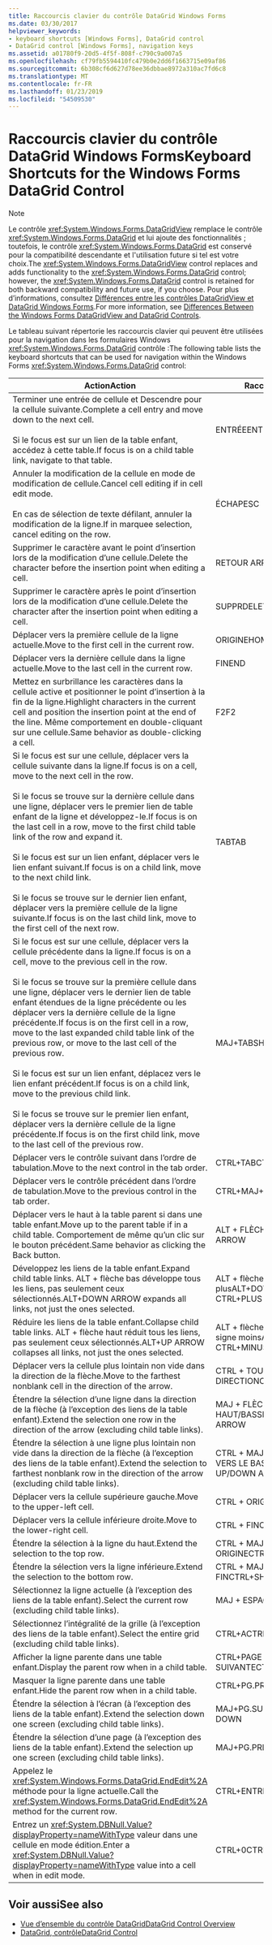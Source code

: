 ```yaml
---
title: Raccourcis clavier du contrôle DataGrid Windows Forms
ms.date: 03/30/2017
helpviewer_keywords:
- keyboard shortcuts [Windows Forms], DataGrid control
- DataGrid control [Windows Forms], navigation keys
ms.assetid: a01780f9-20d5-4f5f-808f-c790c9a007a5
ms.openlocfilehash: cf79fb5594410fc479b0e2dd6f1663715e09af86
ms.sourcegitcommit: 6b308cf6d627d78ee36dbbae8972a310ac7fd6c8
ms.translationtype: MT
ms.contentlocale: fr-FR
ms.lasthandoff: 01/23/2019
ms.locfileid: "54509530"
---
```

# <a name="keyboard-shortcuts-for-the-windows-forms-datagrid-control"></a><span data-ttu-id="ba867-102">Raccourcis clavier du contrôle DataGrid Windows Forms</span><span class="sxs-lookup"><span data-stu-id="ba867-102">Keyboard Shortcuts for the Windows Forms DataGrid Control</span></span>
> [!NOTE]
>  <span data-ttu-id="ba867-103">Le contrôle <xref:System.Windows.Forms.DataGridView> remplace le contrôle <xref:System.Windows.Forms.DataGrid> et lui ajoute des fonctionnalités ; toutefois, le contrôle <xref:System.Windows.Forms.DataGrid> est conservé pour la compatibilité descendante et l'utilisation future si tel est votre choix.</span><span class="sxs-lookup"><span data-stu-id="ba867-103">The <xref:System.Windows.Forms.DataGridView> control replaces and adds functionality to the <xref:System.Windows.Forms.DataGrid> control; however, the <xref:System.Windows.Forms.DataGrid> control is retained for both backward compatibility and future use, if you choose.</span></span> <span data-ttu-id="ba867-104">Pour plus d’informations, consultez [Différences entre les contrôles DataGridView et DataGrid Windows Forms](../../../../docs/framework/winforms/controls/differences-between-the-windows-forms-datagridview-and-datagrid-controls.md).</span><span class="sxs-lookup"><span data-stu-id="ba867-104">For more information, see [Differences Between the Windows Forms DataGridView and DataGrid Controls](../../../../docs/framework/winforms/controls/differences-between-the-windows-forms-datagridview-and-datagrid-controls.md).</span></span>  
  
 <span data-ttu-id="ba867-105">Le tableau suivant répertorie les raccourcis clavier qui peuvent être utilisées pour la navigation dans les formulaires Windows <xref:System.Windows.Forms.DataGrid> contrôle :</span><span class="sxs-lookup"><span data-stu-id="ba867-105">The following table lists the keyboard shortcuts that can be used for navigation within the Windows Forms <xref:System.Windows.Forms.DataGrid> control:</span></span>  
  
|<span data-ttu-id="ba867-106">Action</span><span class="sxs-lookup"><span data-stu-id="ba867-106">Action</span></span>|<span data-ttu-id="ba867-107">Raccourci</span><span class="sxs-lookup"><span data-stu-id="ba867-107">Shortcut</span></span>|  
|------------|--------------|  
|<span data-ttu-id="ba867-108">Terminer une entrée de cellule et Descendre pour la cellule suivante.</span><span class="sxs-lookup"><span data-stu-id="ba867-108">Complete a cell entry and move down to the next cell.</span></span><br /><br /> <span data-ttu-id="ba867-109">Si le focus est sur un lien de la table enfant, accédez à cette table.</span><span class="sxs-lookup"><span data-stu-id="ba867-109">If focus is on a child table link, navigate to that table.</span></span>|<span data-ttu-id="ba867-110">ENTRÉE</span><span class="sxs-lookup"><span data-stu-id="ba867-110">ENTER</span></span>|  
|<span data-ttu-id="ba867-111">Annuler la modification de la cellule en mode de modification de cellule.</span><span class="sxs-lookup"><span data-stu-id="ba867-111">Cancel cell editing if in cell edit mode.</span></span><br /><br /> <span data-ttu-id="ba867-112">En cas de sélection de texte défilant, annuler la modification de la ligne.</span><span class="sxs-lookup"><span data-stu-id="ba867-112">If in marquee selection, cancel editing on the row.</span></span>|<span data-ttu-id="ba867-113">ÉCHAP</span><span class="sxs-lookup"><span data-stu-id="ba867-113">ESC</span></span>|  
|<span data-ttu-id="ba867-114">Supprimer le caractère avant le point d’insertion lors de la modification d’une cellule.</span><span class="sxs-lookup"><span data-stu-id="ba867-114">Delete the character before the insertion point when editing a cell.</span></span>|<span data-ttu-id="ba867-115">RETOUR ARRIÈRE</span><span class="sxs-lookup"><span data-stu-id="ba867-115">BACKSPACE</span></span>|  
|<span data-ttu-id="ba867-116">Supprimer le caractère après le point d’insertion lors de la modification d’une cellule.</span><span class="sxs-lookup"><span data-stu-id="ba867-116">Delete the character after the insertion point when editing a cell.</span></span>|<span data-ttu-id="ba867-117">SUPPR</span><span class="sxs-lookup"><span data-stu-id="ba867-117">DELETE</span></span>|  
|<span data-ttu-id="ba867-118">Déplacer vers la première cellule de la ligne actuelle.</span><span class="sxs-lookup"><span data-stu-id="ba867-118">Move to the first cell in the current row.</span></span>|<span data-ttu-id="ba867-119">ORIGINE</span><span class="sxs-lookup"><span data-stu-id="ba867-119">HOME</span></span>|  
|<span data-ttu-id="ba867-120">Déplacer vers la dernière cellule dans la ligne actuelle.</span><span class="sxs-lookup"><span data-stu-id="ba867-120">Move to the last cell in the current row.</span></span>|<span data-ttu-id="ba867-121">FIN</span><span class="sxs-lookup"><span data-stu-id="ba867-121">END</span></span>|  
|<span data-ttu-id="ba867-122">Mettez en surbrillance les caractères dans la cellule active et positionner le point d’insertion à la fin de la ligne.</span><span class="sxs-lookup"><span data-stu-id="ba867-122">Highlight characters in the current cell and position the insertion point at the end of the line.</span></span> <span data-ttu-id="ba867-123">Même comportement en double-cliquant sur une cellule.</span><span class="sxs-lookup"><span data-stu-id="ba867-123">Same behavior as double-clicking a cell.</span></span>|<span data-ttu-id="ba867-124">F2</span><span class="sxs-lookup"><span data-stu-id="ba867-124">F2</span></span>|  
|<span data-ttu-id="ba867-125">Si le focus est sur une cellule, déplacer vers la cellule suivante dans la ligne.</span><span class="sxs-lookup"><span data-stu-id="ba867-125">If focus is on a cell, move to the next cell in the row.</span></span><br /><br /> <span data-ttu-id="ba867-126">Si le focus se trouve sur la dernière cellule dans une ligne, déplacer vers le premier lien de table enfant de la ligne et développez-le.</span><span class="sxs-lookup"><span data-stu-id="ba867-126">If focus is on the last cell in a row, move to the first child table link of the row and expand it.</span></span><br /><br /> <span data-ttu-id="ba867-127">Si le focus est sur un lien enfant, déplacer vers le lien enfant suivant.</span><span class="sxs-lookup"><span data-stu-id="ba867-127">If focus is on a child link, move to the next child link.</span></span><br /><br /> <span data-ttu-id="ba867-128">Si le focus se trouve sur le dernier lien enfant, déplacer vers la première cellule de la ligne suivante.</span><span class="sxs-lookup"><span data-stu-id="ba867-128">If focus is on the last child link, move to the first cell of the next row.</span></span>|<span data-ttu-id="ba867-129">TAB</span><span class="sxs-lookup"><span data-stu-id="ba867-129">TAB</span></span>|  
|<span data-ttu-id="ba867-130">Si le focus est sur une cellule, déplacer vers la cellule précédente dans la ligne.</span><span class="sxs-lookup"><span data-stu-id="ba867-130">If focus is on a cell, move to the previous cell in the row.</span></span><br /><br /> <span data-ttu-id="ba867-131">Si le focus se trouve sur la première cellule dans une ligne, déplacer vers le dernier lien de table enfant étendues de la ligne précédente ou les déplacer vers la dernière cellule de la ligne précédente.</span><span class="sxs-lookup"><span data-stu-id="ba867-131">If focus is on the first cell in a row, move to the last expanded child table link of the previous row, or move to the last cell of the previous row.</span></span><br /><br /> <span data-ttu-id="ba867-132">Si le focus est sur un lien enfant, déplacez vers le lien enfant précédent.</span><span class="sxs-lookup"><span data-stu-id="ba867-132">If focus is on a child link, move to the previous child link.</span></span><br /><br /> <span data-ttu-id="ba867-133">Si le focus se trouve sur le premier lien enfant, déplacer vers la dernière cellule de la ligne précédente.</span><span class="sxs-lookup"><span data-stu-id="ba867-133">If focus is on the first child link, move to the last cell of the previous row.</span></span>|<span data-ttu-id="ba867-134">MAJ+TAB</span><span class="sxs-lookup"><span data-stu-id="ba867-134">SHIFT+TAB</span></span>|  
|<span data-ttu-id="ba867-135">Déplacer vers le contrôle suivant dans l’ordre de tabulation.</span><span class="sxs-lookup"><span data-stu-id="ba867-135">Move to the next control in the tab order.</span></span>|<span data-ttu-id="ba867-136">CTRL+TAB</span><span class="sxs-lookup"><span data-stu-id="ba867-136">CTRL+TAB</span></span>|  
|<span data-ttu-id="ba867-137">Déplacer vers le contrôle précédent dans l’ordre de tabulation.</span><span class="sxs-lookup"><span data-stu-id="ba867-137">Move to the previous control in the tab order.</span></span>|<span data-ttu-id="ba867-138">CTRL+MAJ+TAB</span><span class="sxs-lookup"><span data-stu-id="ba867-138">CTRL+SHIFT+TAB</span></span>|  
|<span data-ttu-id="ba867-139">Déplacer vers le haut à la table parent si dans une table enfant.</span><span class="sxs-lookup"><span data-stu-id="ba867-139">Move up to the parent table if in a child table.</span></span> <span data-ttu-id="ba867-140">Comportement de même qu’un clic sur le bouton précédent.</span><span class="sxs-lookup"><span data-stu-id="ba867-140">Same behavior as clicking the Back button.</span></span>|<span data-ttu-id="ba867-141">ALT + FLÈCHE GAUCHE</span><span class="sxs-lookup"><span data-stu-id="ba867-141">ALT+LEFT ARROW</span></span>|  
|<span data-ttu-id="ba867-142">Développez les liens de la table enfant.</span><span class="sxs-lookup"><span data-stu-id="ba867-142">Expand child table links.</span></span> <span data-ttu-id="ba867-143">ALT + flèche bas développe tous les liens, pas seulement ceux sélectionnés.</span><span class="sxs-lookup"><span data-stu-id="ba867-143">ALT+DOWN ARROW expands all links, not just the ones selected.</span></span>|<span data-ttu-id="ba867-144">ALT + flèche bas ou CTRL + signe plus</span><span class="sxs-lookup"><span data-stu-id="ba867-144">ALT+DOWN ARROW or CTRL+PLUS SIGN</span></span>|  
|<span data-ttu-id="ba867-145">Réduire les liens de la table enfant.</span><span class="sxs-lookup"><span data-stu-id="ba867-145">Collapse child table links.</span></span> <span data-ttu-id="ba867-146">ALT + flèche haut réduit tous les liens, pas seulement ceux sélectionnés.</span><span class="sxs-lookup"><span data-stu-id="ba867-146">ALT+UP ARROW collapses all links, not just the ones selected.</span></span>|<span data-ttu-id="ba867-147">ALT + flèche haut ou CTRL + signe moins</span><span class="sxs-lookup"><span data-stu-id="ba867-147">ALT+UP ARROW or CTRL+MINUS SIGN</span></span>|  
|<span data-ttu-id="ba867-148">Déplacer vers la cellule plus lointain non vide dans la direction de la flèche.</span><span class="sxs-lookup"><span data-stu-id="ba867-148">Move to the farthest nonblank cell in the direction of the arrow.</span></span>|<span data-ttu-id="ba867-149">CTRL + TOUCHE DE DIRECTION</span><span class="sxs-lookup"><span data-stu-id="ba867-149">CTRL+ARROW</span></span>|  
|<span data-ttu-id="ba867-150">Étendre la sélection d’une ligne dans la direction de la flèche (à l’exception des liens de la table enfant).</span><span class="sxs-lookup"><span data-stu-id="ba867-150">Extend the selection one row in the direction of the arrow (excluding child table links).</span></span>|<span data-ttu-id="ba867-151">MAJ + FLÈCHE HAUT/BAS</span><span class="sxs-lookup"><span data-stu-id="ba867-151">SHIFT+UP/DOWN ARROW</span></span>|  
|<span data-ttu-id="ba867-152">Étendre la sélection à une ligne plus lointain non vide dans la direction de la flèche (à l’exception des liens de la table enfant).</span><span class="sxs-lookup"><span data-stu-id="ba867-152">Extend the selection to farthest nonblank row in the direction of the arrow (excluding child table links).</span></span>|<span data-ttu-id="ba867-153">CTRL + MAJ + HAUT/FLÈCHE VERS LE BAS</span><span class="sxs-lookup"><span data-stu-id="ba867-153">CTRL+SHIFT+ UP/DOWN ARROW</span></span>|  
|<span data-ttu-id="ba867-154">Déplacer vers la cellule supérieure gauche.</span><span class="sxs-lookup"><span data-stu-id="ba867-154">Move to the upper-left cell.</span></span>|<span data-ttu-id="ba867-155">CTRL + ORIGINE</span><span class="sxs-lookup"><span data-stu-id="ba867-155">CTRL+HOME</span></span>|  
|<span data-ttu-id="ba867-156">Déplacer vers la cellule inférieure droite.</span><span class="sxs-lookup"><span data-stu-id="ba867-156">Move to the lower-right cell.</span></span>|<span data-ttu-id="ba867-157">CTRL + FIN</span><span class="sxs-lookup"><span data-stu-id="ba867-157">CTRL+END</span></span>|  
|<span data-ttu-id="ba867-158">Étendre la sélection à la ligne du haut.</span><span class="sxs-lookup"><span data-stu-id="ba867-158">Extend the selection to the top row.</span></span>|<span data-ttu-id="ba867-159">CTRL + MAJ + ORIGINE</span><span class="sxs-lookup"><span data-stu-id="ba867-159">CTRL+SHIFT+HOME</span></span>|  
|<span data-ttu-id="ba867-160">Étendre la sélection vers la ligne inférieure.</span><span class="sxs-lookup"><span data-stu-id="ba867-160">Extend the selection to the bottom row.</span></span>|<span data-ttu-id="ba867-161">CTRL + MAJ + FIN</span><span class="sxs-lookup"><span data-stu-id="ba867-161">CTRL+SHIFT+END</span></span>|  
|<span data-ttu-id="ba867-162">Sélectionnez la ligne actuelle (à l’exception des liens de la table enfant).</span><span class="sxs-lookup"><span data-stu-id="ba867-162">Select the current row (excluding child table links).</span></span>|<span data-ttu-id="ba867-163">MAJ + ESPACE</span><span class="sxs-lookup"><span data-stu-id="ba867-163">SHIFT+SPACEBAR</span></span>|  
|<span data-ttu-id="ba867-164">Sélectionnez l’intégralité de la grille (à l’exception des liens de la table enfant).</span><span class="sxs-lookup"><span data-stu-id="ba867-164">Select the entire grid (excluding child table links).</span></span>|<span data-ttu-id="ba867-165">CTRL+A</span><span class="sxs-lookup"><span data-stu-id="ba867-165">CTRL+A</span></span>|  
|<span data-ttu-id="ba867-166">Afficher la ligne parente dans une table enfant.</span><span class="sxs-lookup"><span data-stu-id="ba867-166">Display the parent row when in a child table.</span></span>|<span data-ttu-id="ba867-167">CTRL+PAGE SUIVANTE</span><span class="sxs-lookup"><span data-stu-id="ba867-167">CTRL+PAGE DOWN</span></span>|  
|<span data-ttu-id="ba867-168">Masquer la ligne parente dans une table enfant.</span><span class="sxs-lookup"><span data-stu-id="ba867-168">Hide the parent row when in a child table.</span></span>|<span data-ttu-id="ba867-169">CTRL+PG.PRÉC</span><span class="sxs-lookup"><span data-stu-id="ba867-169">CTRL+PAGE UP</span></span>|  
|<span data-ttu-id="ba867-170">Étendre la sélection à l’écran (à l’exception des liens de la table enfant).</span><span class="sxs-lookup"><span data-stu-id="ba867-170">Extend the selection down one screen (excluding child table links).</span></span>|<span data-ttu-id="ba867-171">MAJ+PG.SUIV</span><span class="sxs-lookup"><span data-stu-id="ba867-171">SHIFT+PAGE DOWN</span></span>|  
|<span data-ttu-id="ba867-172">Étendre la sélection d’une page (à l’exception des liens de la table enfant).</span><span class="sxs-lookup"><span data-stu-id="ba867-172">Extend the selection up one screen (excluding child table links).</span></span>|<span data-ttu-id="ba867-173">MAJ+PG.PRÉC</span><span class="sxs-lookup"><span data-stu-id="ba867-173">SHIFT+PAGE UP</span></span>|  
|<span data-ttu-id="ba867-174">Appelez le <xref:System.Windows.Forms.DataGrid.EndEdit%2A> méthode pour la ligne actuelle.</span><span class="sxs-lookup"><span data-stu-id="ba867-174">Call the <xref:System.Windows.Forms.DataGrid.EndEdit%2A> method for the current row.</span></span>|<span data-ttu-id="ba867-175">CTRL+ENTRÉE</span><span class="sxs-lookup"><span data-stu-id="ba867-175">CTRL+ENTER</span></span>|  
|<span data-ttu-id="ba867-176">Entrez un <xref:System.DBNull.Value?displayProperty=nameWithType> valeur dans une cellule en mode édition.</span><span class="sxs-lookup"><span data-stu-id="ba867-176">Enter a <xref:System.DBNull.Value?displayProperty=nameWithType> value into a cell when in edit mode.</span></span>|<span data-ttu-id="ba867-177">CTRL+0</span><span class="sxs-lookup"><span data-stu-id="ba867-177">CTRL+0</span></span>|  
  
## <a name="see-also"></a><span data-ttu-id="ba867-178">Voir aussi</span><span class="sxs-lookup"><span data-stu-id="ba867-178">See also</span></span>
- [<span data-ttu-id="ba867-179">Vue d’ensemble du contrôle DataGrid</span><span class="sxs-lookup"><span data-stu-id="ba867-179">DataGrid Control Overview</span></span>](../../../../docs/framework/winforms/controls/datagrid-control-overview-windows-forms.md)
- [<span data-ttu-id="ba867-180">DataGrid, contrôle</span><span class="sxs-lookup"><span data-stu-id="ba867-180">DataGrid Control</span></span>](../../../../docs/framework/winforms/controls/datagrid-control-windows-forms.md)
